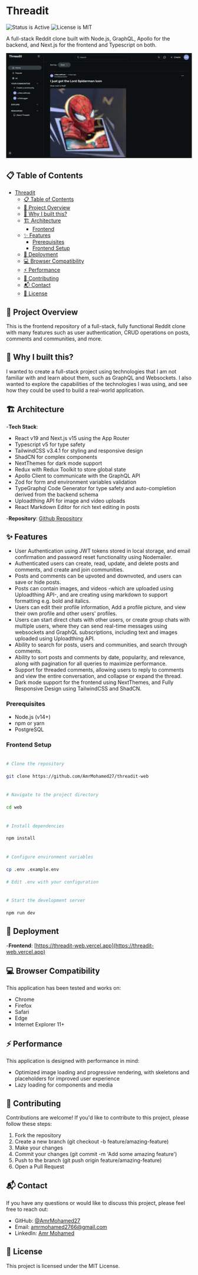# Threadit

![Status is Active](https://img.shields.io/badge/status-active-brightgreen) ![License is MIT](https://img.shields.io/badge/license-MIT-blue)

A full-stack Reddit clone built with Node.js, GraphQL, Apollo for the backend, and Next.js for the frontend and Typescript on both.

![Screenshot](./screenshots/screenshot1.png)

## 📋 Table of Contents

- [Threadit](#threadit)
  - [📋 Table of Contents](#-table-of-contents)
  - [🚀 Project Overview](#-project-overview)
  - [📝 Why I built this?](#-why-i-built-this)
  - [🏗️ Architecture](#️-architecture)
    - [Frontend](#frontend)
  - [✨ Features](#-features)
    - [Prerequisites](#prerequisites)
    - [Frontend Setup](#frontend-setup)
  - [🚀 Deployment](#-deployment)
  - [💻 Browser Compatibility](#-browser-compatibility)
  - [⚡ Performance](#-performance)
  - [🤝 Contributing](#-contributing)
  - [📬 Contact](#-contact)
  - [📝 License](#-license)

## 🚀 Project Overview

This is the frontend repository of a full-stack, fully functional Reddit clone with many features such as user authentication, CRUD operations on posts, comments and communities, and more.

## 📝 Why I built this?

I wanted to create a full-stack project using technologies that I am not familiar with and learn about them, such as GraphQL and Websockets. I also wanted to explore the capabilities of the technologies I was using, and see how they could be used to build a real-world application.

## 🏗️ Architecture

-**Tech Stack**:

- React v19 and Next.js v15 using the App Router
- Typescript v5 for type safety
- TailwindCSS v3.4.1 for styling and responsive design
- ShadCN for complex components
- NextThemes for dark mode support
- Redux with Redux Toolkit to store global state
- Apollo Client to communicate with the GraphQL API
- Zod for form and environment variables validation
- TypeGraphql Code Generator for type safety and auto-completion derived from the backend schema
- Uploadthing API for image and video uploads
- React Markdown Editor for rich text editing in posts

-**Repository**: [Github Repository](https://github.com/AmrMohamed27/threadit-web)

## ✨ Features

- User Authentication using JWT tokens stored in local storage, and email confirmation and password reset functionality using Nodemailer.
- Authenticated users can create, read, update, and delete posts and comments, and create and join communities.
- Posts and comments can be upvoted and downvoted, and users can save or hide posts.
- Posts can contain images, and videos -which are uploaded using Uploadthing API-, and are creating using markdown to support formatting e.g. bold and italics.
- Users can edit their profile information, Add a profile picture, and view their own profile and other users' profiles.
- Users can start direct chats with other users, or create group chats with multiple users, where they can send real-time messages using websockets and GraphQL subscriptions, including text and images uploaded using Uploadthing API.
- Ability to search for posts, users and communities, and search through comments.
- Ability to sort posts and comments by date, popularity, and relevance, along with pagination for all queries to maximize performance.
- Support for threaded comments, allowing users to reply to comments and view the entire conversation, and collapse or expand the thread.
- Dark mode support for the frontend using NextThemes, and Fully Responsive Design using TailwindCSS and ShadCN.

### Prerequisites

- Node.js (v14+)
- npm or yarn
- PostgreSQL

### Frontend Setup

```bash

# Clone the repository

git clone https://github.com/AmrMohamed27/threadit-web


# Navigate to the project directory

cd web


# Install dependencies

npm install


# Configure environment variables

cp .env .example.env

# Edit .env with your configuration


# Start the development server

npm run dev

```

## 🚀 Deployment

-**Frontend**: [https://threadit-web.vercel.app](https://threadit-web.vercel.app)

## 💻 Browser Compatibility

This application has been tested and works on:

- Chrome
- Firefox
- Safari
- Edge
- Internet Explorer 11+

## ⚡ Performance

This application is designed with performance in mind:

- Optimized image loading and progressive rendering, with skeletons and placeholders for improved user experience
- Lazy loading for components and media

## 🤝 Contributing

Contributions are welcome! If you'd like to contribute to this project, please follow these steps:

1. Fork the repository
2. Create a new branch (git checkout -b feature/amazing-feature)
3. Make your changes
4. Commit your changes (git commit -m 'Add some amazing feature')
5. Push to the branch (git push origin feature/amazing-feature)
6. Open a Pull Request

## 📬 Contact

If you have any questions or would like to discuss this project, please feel free to reach out:

- GitHub: [@AmrMohamed27](https://github.com/AmrMohamed27)
- Email: [amrmohamed2766@gmail.com](mailto:amrmohamed2766@gmail.com)
- LinkedIn: [Amr Mohamed](https://www.linkedin.com/in/amrmohamed27/)

## 📝 License

This project is licensed under the MIT License.
